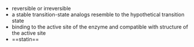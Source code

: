+ reversible or irreversible​
+ a stable transition-state analogs resemble​ to the hypothetical transition state​
+ binding to the active site of the enzyme and​ compatible with structure of the active site
+ ==statin==